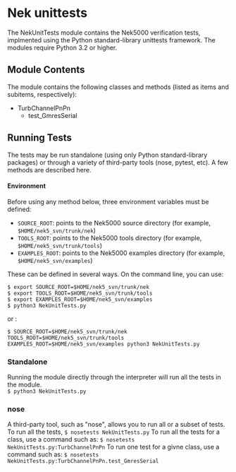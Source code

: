 Nek unittests
=============

The NekUnitTests module contains the Nek5000 verification tests, implmented 
using  the Python standard-library unittests framework.  The modules require 
Python 3.2 or higher.  

Module Contents
---------------

The module contains the following classes and methods (listed as items and 
subitems,  respectively):

* TurbChannelPnPn
  * test_GmresSerial
  
Running Tests
-------------

The tests may be run standalone (using only Python standard-library packages) or 
through a variety of third-party tools (nose, pytest, etc).  A few methods are 
described here.  

#### Environment

Before using any method below, three environment variables must be defined:

* `SOURCE_ROOT`: points to the Nek5000 source directory (for example, 
  `$HOME/nek5_svn/trunk/nek`)
* `TOOLS_ROOT`: points to the Nek5000 tools directory (for example,
  `$HOME/nek5_svn/trunk/tools`)
* `EXAMPLES_ROOT`: points to the Nek5000 examples directory (for example,
  `$HOME/nek5_svn/examples`)
  
These can be defined in several ways.  On the command line, you can use:
```
$ export SOURCE_ROOT=$HOME/nek5_svn/trunk/nek
$ export TOOLS_ROOT=$HOME/nek5_svn/trunk/tools
$ export EXAMPLES_ROOT=$HOME/nek5_svn/examples
$ python3 NekUnitTests.py
```
or :
```
$ SOURCE_ROOT=$HOME/nek5_svn/trunk/nek TOOLS_ROOT=$HOME/nek5_svn/trunk/tools EXAMPLES_ROOT=$HOME/nek5_svn/examples python3 NekUnitTests.py
```

### Standalone

Running the module directly through the interpreter will run all the tests in 
the module.  
`$ python3 NekUnitTests.py`

### nose

A third-party tool, such as "nose", allows you to run all or a subset of tests.  To run all the tests,
`$ nosetests NekUnitTests.py`
To run all the tests for a class, use a command such as:
`$ nosetests NekUnitTests.py:TurbChannelPnPn`
To run one test for a givne class, use a command such as:
`$ nosetests NekUnitTests.py:TurbChannelPnPn.test_GmresSerial`
    

